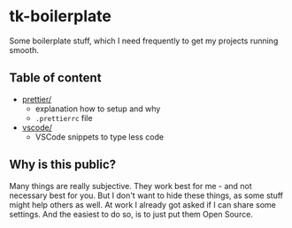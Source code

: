 # tk-boilerplate

Some boilerplate stuff, which I need frequently to get my projects running smooth.

## Table of content

- [prettier/](prettier/README.md)
  - explanation how to setup and why
  - `.prettierrc` file
- [vscode/](vscode/README.md)
  - VSCode snippets to type less code

## Why is this public?

Many things are really subjective. They work best for me - and not necessary best for you.
But I don't want to hide these things, as some stuff might help others as well.
At work I already got asked if I can share some settings.
And the easiest to do so, is to just put them Open Source.
